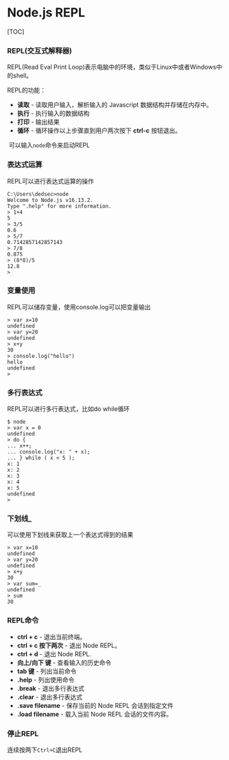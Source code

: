 # Node.js REPL



[TOC]

### REPL(交互式解释器)

REPL(Read Eval Print Loop)表示电脑中的环境，类似于Linux中或者Windows中的shell。

REPL的功能：

- **读取** - 读取用户输入，解析输入的 Javascript 数据结构并存储在内存中。
- **执行** - 执行输入的数据结构
- **打印** - 输出结果
- **循环** - 循环操作以上步骤直到用户两次按下 **ctrl-c** 按钮退出。

​	可以输入`node`命令来启动REPL

### 表达式运算

REPL可以进行表达式运算的操作

```
C:\Users\dedsec>node
Welcome to Node.js v16.13.2.
Type ".help" for more information.
> 1+4
5
> 3/5
0.6
> 5/7
0.7142857142857143
> 7/8
0.875
> (8*8)/5
12.8
>
```

### 变量使用

REPL可以储存变量，使用console.log可以把变量输出

```
> var x=10
undefined
> var y=20
undefined
> x+y
30
> console.log("hello")
hello
undefined
>
```

### 多行表达式

REPL可以进行多行表达式，比如do while循环

```
$ node
> var x = 0
undefined
> do {
... x++;
... console.log("x: " + x);
... } while ( x < 5 );
x: 1
x: 2
x: 3
x: 4
x: 5
undefined
>
```

### 下划线_

可以使用下划线来获取上一个表达式得到的结果

```
> var x=10
undefined
> var y=20
undefined
> x+y
30
> var sum=_
undefined
> sum
30
```

### REPL命令

- **ctrl + c** - 退出当前终端。
- **ctrl + c 按下两次** - 退出 Node REPL。
- **ctrl + d** - 退出 Node REPL.
- **向上/向下 键** - 查看输入的历史命令
- **tab 键** - 列出当前命令
- **.help** - 列出使用命令
- **.break** - 退出多行表达式
- **.clear** - 退出多行表达式
- **.save filename** - 保存当前的 Node REPL 会话到指定文件
- **.load filename** - 载入当前 Node REPL 会话的文件内容。

### 停止REPL

连续按两下`Ctrl+C`退出REPL

